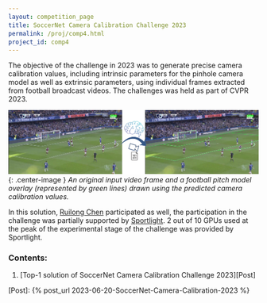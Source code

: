 ```yaml
---
layout: competition_page
title: SoccerNet Camera Calibration Challenge 2023
permalink: /proj/comp4.html
project_id: comp4
---
```


The objective of the challenge in 2023 was to generate precise camera calibration values, including intrinsic parameters for the pinhole camera model as well as extrinsic parameters, using individual frames extracted from football broadcast videos. The challenges was held as part of CVPR 2023.

![An input image example and predictions](/assets/post18/image_and_predictions.jpg){: .center-image }
_An original input video frame and a football pitch model overlay (represented by green lines) drawn using the predicted camera calibration values._

In this solution, [Ruilong Chen](https://www.linkedin.com/in/ruilong-chen-199a08111/) participated as well, the participation in the challenge was partially supported by [Sportlight](https://www.sportlight.ai/). 2 out of 10 GPUs used at the peak of the experimental stage of the challenge was provided by Sportlight.

### Contents:

1. [Top-1 solution of SoccerNet Camera Calibration Challenge 2023][Post]

[Post]: {% post_url 2023-06-20-SoccerNet-Camera-Calibration-2023 %}